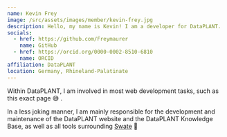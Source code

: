 ```yaml
---
name: Kevin Frey
image: /src/assets/images/member/kevin-frey.jpg
description: Hello, my name is Kevin! I am a developer for DataPLANT. 
socials: 
  - href: https://github.com/Freymaurer
    name: GitHub
  - href: https://orcid.org/0000-0002-8510-6810
    name: ORCID
affiliation: DataPLANT
location: Germany, Rhineland-Palatinate
---
```


Within DataPLANT, I am involved in most web development tasks, such as this exact page 😅 . 

In a less joking manner, I am mainly responsible for the development and maintenance of the DataPLANT website and the DataPLANT Knowledge Base, as well as all tools surrounding [Swate](https://github.com/nfdi4plants/Swate) 🚀

